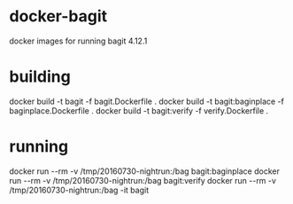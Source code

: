# docker-bagit
docker images for running bagit 4.12.1

# building
docker build -t bagit -f bagit.Dockerfile .
docker build -t bagit:baginplace -f baginplace.Dockerfile .
docker build -t bagit:verify -f verify.Dockerfile .


# running
docker run --rm -v /tmp/20160730-nightrun:/bag  bagit:baginplace
docker run --rm -v /tmp/20160730-nightrun:/bag  bagit:verify
docker run --rm -v /tmp/20160730-nightrun:/bag -it  bagit
